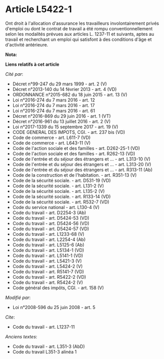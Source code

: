 # Article L5422-1

Ont droit à l'allocation d'assurance les travailleurs involontairement privés d'emploi ou dont le contrat de travail a été
rompu conventionnellement selon les modalités prévues aux articles L. 1237-11 et suivants, aptes au travail et recherchant un
emploi qui satisfont à des conditions d'âge et d'activité antérieure.

**Nota:**



**Liens relatifs à cet article**

_Cité par_:

  - Décret n°99-247 du 29 mars 1999 - art. 2 (V)
  - Décret n°2013-140 du 14 février 2013 - art. 4 (VD)
  - ORDONNANCE n°2015-682 du 18 juin 2015 - art. 13 (V)
  - Loi n°2016-274 du 7 mars 2016 - art. 12
  - Loi n°2016-274 du 7 mars 2016 - art. 17
  - Loi n°2016-274 du 7 mars 2016 - art. 61
  - Décret n°2016-869 du 29 juin 2016 - art. 1 (VT)
  - Décret n°2016-961 du 13 juillet 2016 - art. 2 (V)
  - Loi n°2017-1339 du 15 septembre 2017 - art. 19 (V)
  - CODE GENERAL DES IMPOTS, CGI. - art. 237 bis (VD)
  - Code de commerce - art. L611-7 (VD)
  - Code de commerce - art. L643-11 (V)
  - Code de l'action sociale et des familles - art. D262-25-1 (VD)
  - Code de l'action sociale et des familles - art. R262-13 (VD)
  - Code de l'entrée et du séjour des étrangers et ... - art. L313-10 (V)
  - Code de l'entrée et du séjour des étrangers et ... - art. L313-20 (V)
  - Code de l'entrée et du séjour des étrangers et ... - art. R313-11 (Ab)
  - Code de la construction et de l'habitation. - art. R351-13 (V)
  - Code de la sécurité sociale. - art. D531-19 (VD)
  - Code de la sécurité sociale. - art. L131-2 (V)
  - Code de la sécurité sociale. - art. L135-2 (V)
  - Code de la sécurité sociale. - art. R133-14 (VD)
  - Code de la sécurité sociale. - art. R532-7 (VD)
  - Code du service national - art. L130-4 (V)
  - Code du travail - art. D2254-3 (Ab)
  - Code du travail - art. D5424-53 (VD)
  - Code du travail - art. D5424-56 (VD)
  - Code du travail - art. D5424-57 (VD)
  - Code du travail - art. L1233-68 (V)
  - Code du travail - art. L2254-4 (Ab)
  - Code du travail - art. L5125-6 (Ab)
  - Code du travail - art. L5134-1 (VD)
  - Code du travail - art. L5141-1 (VD)
  - Code du travail - art. L5421-3 (V)
  - Code du travail - art. L5424-2 (V)
  - Code du travail - art. R5141-7 (VD)
  - Code du travail - art. R5422-2 (VD)
  - Code du travail - art. R5424-2 (V)
  - Code général des impôts, CGI. - art. 158 (V)

_Modifié par_:

  - Loi n°2008-596 du 25 juin 2008 - art. 5

_Cite_:

  - Code du travail - art. L1237-11

_Anciens textes_:

  - Code du travail - art. L351-3 (AbD)
  - Code du travail L351-3 alinéa 1

